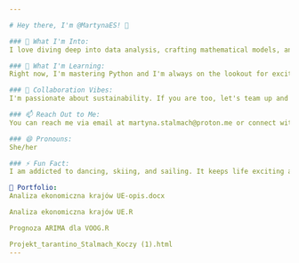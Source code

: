 ```yaml
---

# Hey there, I'm @MartynaES! 👋

### 👀 What I'm Into:
I love diving deep into data analysis, crafting mathematical models, and exploring the fascinating world of machine learning.

### 🌱 What I'm Learning:
Right now, I'm mastering Python and I'm always on the lookout for exciting projects to apply my skills.

### 💞️ Collaboration Vibes:
I'm passionate about sustainability. If you are too, let's team up and make a difference together!

### 📫 Reach Out to Me:
You can reach me via email at martyna.stalmach@proton.me or connect with me on [LinkedIn](https://www.linkedin.com/in/martyna-stalmach/).

### 😄 Pronouns:
She/her

### ⚡ Fun Fact:
I am addicted to dancing, skiing, and sailing. It keeps life exciting and full of adventures!

📂 Portfolio:
Analiza ekonomiczna krajów UE-opis.docx

Analiza ekonomiczna krajów UE.R

Prognoza ARIMA dla VOOG.R 

Projekt_tarantino_Stalmach_Koczy (1).html
---
```


<!---
MartynaES/MartynaES is a ✨ special ✨ repository because its `README.md` (this file) appears on your GitHub profile.
You can click the Preview link to take a look at your changes.
--->
